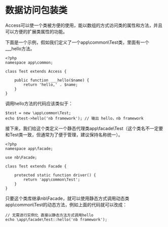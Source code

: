 # 数据访问包装类

Access可以使一个类被方便的使用，能以数组的方式访问类的属性和方法，并且可以方便的扩展类属性的功能。


下面是一个示例，假如我们定义了一个app\common\Test类，里面有一个___hello方法。

~~~
<?php
namespace app\common;

class Test extends Access {

    public function ___hello($name) {
        return 'hello,' . $name;
    }
}
~~~

调用hello方法的代码应该类似于：
~~~
$test = new \app\common\Test;
echo $test->hello('nb framework'); // 输出 hello，nb framework
~~~

接下来，我们给这个类定义一个静态代理类app\facade\Test（这个类名不一定要和Test类一致，但通常为了便于管理，建议保持名称统一）。

~~~
<?php
namespace app\facade;

use nb\Facade;

class Test extends Facade {

    protected static function driver() {
    	return 'app\common\Test';
    }
}
~~~

只要这个类库继承nb\Facade，就可以使用静态方式调用动态类app\common\Test的动态方法，例如上面的代码就可以改成：
~~~
// 无需进行实例化 直接以静态方法方式调用hello
echo \app\facade\Test::hello('nb framework');
~~~
